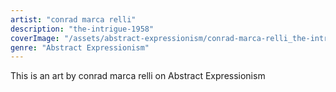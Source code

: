 ```yaml
---
artist: "conrad marca relli"
description: "the-intrigue-1958"
coverImage: "/assets/abstract-expressionism/conrad-marca-relli_the-intrigue-1958.jpg"
genre: "Abstract Expressionism"
---
```

This is an art by conrad marca relli on Abstract Expressionism


